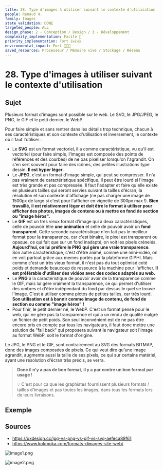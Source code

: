 ```yaml
---
title: 28. Type d'images à utiliser suivant le contexte d'utilisation
people: Renaud H.
family: Images
state_validation: DONE
targeted_people: ALL
design_phase: 2 - Conception / Design / 3 - Développement
complexity_implementation: Facile 🐣
priority_implementation: Fort 👍👍👍
environmental_impact: Fort 🌱🌱🌱
saved_resources: Processeur / Mémoire vive / Stockage / Réseau
---
```


# 28. Type d'images à utiliser suivant le contexte d'utilisation

## Sujet

Plusieurs format d'images sont possible sur le web. Le SVG, le JPG/JPEG, le PNG, le GIF et le petit dernier, le WebP.

Pour faire simple et sans rentrer dans les détails trop technique, chacun à ses caractéristiques et son contexte d'utilisation et inversement, le contexte où il faut l'utiliser :

- Le **SVG** est un format vectoriel, il a comme caractéristique, vu qu'il est vectoriel (pour faire simple, l'images est composée des points de références et des courbes) de ne pas pixeliser lorsqu'on l'agrandit. On s'en sert souvent pour faire des icônes, des petites illustrations type dessin. **Il est hyper léger**.
- Le **JPEG**, c'est un format d'image simple, qui peut se compresser. Il n'a pas vraiment de caractéristique spécifique. Il peut être lourd si l'image est très grande et pas compressée. Il faut l'adapter et faire qu'elle existe en plusieurs tailles qui seront servies suivant la tailles d'écran, la résolution et son contexte d'affichage (ne pas charger une image de 1500px de large si c'est pour l'afficher en vignette de 300px max !). **Bien travaillé, il est relativement léger et doit être le format à utiliser pour afficher des photos, images de contenu ou à mettre en fond de section ou "image héros".**
- Le **GIF** est un très vieux format d'image qui a deux caractéristiques, celle de pouvoir être **une animation** et celle de pouvoir avoir un **fond transparent**. Cette seconde caractéristique n'en fait pas le meilleur format pour la transparence, car c'est binaire, le pixel est transparent ou opaque, ce qui fait que sur un fond inadapté, on voit les pixels crénelés. **Aujourd'hui, on lui préfère le PNG qui gère une vraie transparence**. Son autre caractéristique, c'est d'être animé, comme une mini-vidéo, on en voit partout grâce aux memes portés par la plateforme GIPHI. Mais comme c'est un très vieux format, il n'est pas du tout optimisé coté poids et demande beaucoup de ressource à la machine pour l'afficher. **Il est préférable d'utiliser des vidéos avec des codecs adaptés au web.**
- Le **PNG** à la caractéristique de pouvoir avoir de la transparence comme le GIF, mais lui gère vraiment la transparence, ce qui permet d'utiliser des ombres et d'être indépendant du fond par dessus le quel se trouve l'image. C'est à utiliser comme pictos de petites tailles, car très lourd. **Son utilisation est à bannir comme image de contenu, de fond de section ou comme "image héros" !**
- Pour finir, le petit dernier né, le WebP. C'est un format pensé pour le web, qui ne gère pas la transparence et qui a un rendu de qualité malgré un fichier de petit poids. Son seul inconvénient est de ne pas être encore pris en compte par tous les navigateurs, il faut donc mettre une solution de "fall back" qui proposera suivant le navigateur soit l'image au format WebP, soit le format d'origine.

Le JPG, le PNG et le GIF, sont contrairement au SVG des formats BITMAP, donc des images composées de pixels. Ce qui veut dire qu'une image agrandit, augmente aussi la taille de ses pixels, ce qui sur certains matériel, ayant une résolution d'écran très précis, se verra.

> **Donc il n'y a pas de bon format, il y a par contre un bon format par usage !**
>
> 💡 C'est pour ça que les graphistes fournissent plusieurs formats / tailles d'images et pas toutes les images, dans tous les formats lors de leurs livraisons.

## Exemple

## Sources

- <https://uxdesign.cc/jpg-vs-png-vs-gif-vs-svg-aefeca89f61>
- <https://www.kokmoka.com/formats-dimages-site-web/>

![image1.png](media_28.%20Type%20d'images%20%C3%A0%20utiliser%20suivant%20le%20contexte%20d'utilisation/image1.png)

![image2.png](media_28.%20Type%20d'images%20%C3%A0%20utiliser%20suivant%20le%20contexte%20d'utilisation/image2.png)
